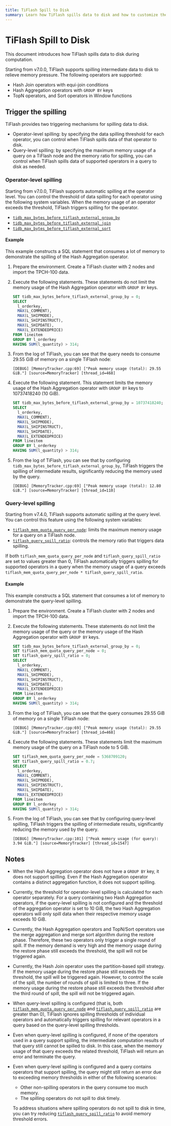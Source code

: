 ```yaml
---
title: TiFlash Spill to Disk
summary: Learn how TiFlash spills data to disk and how to customize the spill behavior.
---
```


# TiFlash Spill to Disk

This document introduces how TiFlash spills data to disk during computation.

Starting from v7.0.0, TiFlash supports spilling intermediate data to disk to relieve memory pressure. The following operators are supported:

* Hash Join operators with equi-join conditions
* Hash Aggregation operators with `GROUP BY` keys
* TopN operators, and Sort operators in Window functions

## Trigger the spilling

TiFlash provides two triggering mechanisms for spilling data to disk.

* Operator-level spilling: by specifying the data spilling threshold for each operator, you can control when TiFlash spills data of that operator to disk.
* Query-level spilling: by specifying the maximum memory usage of a query on a TiFlash node and the memory ratio for spilling, you can control when TiFlash spills data of supported operators in a query to disk as needed.

### Operator-level spilling

Starting from v7.0.0, TiFlash supports automatic spilling at the operator level. You can control the threshold of data spilling for each operator using the following system variables. When the memory usage of an operator exceeds the threshold, TiFlash triggers spilling for the operator.

* [`tidb_max_bytes_before_tiflash_external_group_by`](/system-variables.md#tidb_max_bytes_before_tiflash_external_group_by-new-in-v700)
* [`tidb_max_bytes_before_tiflash_external_join`](/system-variables.md#tidb_max_bytes_before_tiflash_external_join-new-in-v700)
* [`tidb_max_bytes_before_tiflash_external_sort`](/system-variables.md#tidb_max_bytes_before_tiflash_external_sort-new-in-v700)

#### Example

This example constructs a SQL statement that consumes a lot of memory to demonstrate the spilling of the Hash Aggregation operator.

1. Prepare the environment. Create a TiFlash cluster with 2 nodes and import the TPCH-100 data.
2. Execute the following statements. These statements do not limit the memory usage of the Hash Aggregation operator with `GROUP BY` keys.

    ```sql
    SET tidb_max_bytes_before_tiflash_external_group_by = 0;
    SELECT
      l_orderkey,
      MAX(L_COMMENT),
      MAX(L_SHIPMODE),
      MAX(L_SHIPINSTRUCT),
      MAX(L_SHIPDATE),
      MAX(L_EXTENDEDPRICE)
    FROM lineitem
    GROUP BY l_orderkey
    HAVING SUM(l_quantity) > 314;
    ```

3. From the log of TiFlash, you can see that the query needs to consume 29.55 GiB of memory on a single TiFlash node:

    ```
    [DEBUG] [MemoryTracker.cpp:69] ["Peak memory usage (total): 29.55 GiB."] [source=MemoryTracker] [thread_id=468]
    ```

4. Execute the following statement. This statement limits the memory usage of the Hash Aggregation operator with `GROUP BY` keys to 10737418240 (10 GiB).

    ```sql
    SET tidb_max_bytes_before_tiflash_external_group_by = 10737418240;
    SELECT
      l_orderkey,
      MAX(L_COMMENT),
      MAX(L_SHIPMODE),
      MAX(L_SHIPINSTRUCT),
      MAX(L_SHIPDATE),
      MAX(L_EXTENDEDPRICE)
    FROM lineitem
    GROUP BY l_orderkey
    HAVING SUM(l_quantity) > 314;
    ```

5. From the log of TiFlash, you can see that by configuring `tidb_max_bytes_before_tiflash_external_group_by`, TiFlash triggers the spilling of intermediate results, significantly reducing the memory used by the query.

    ```
    [DEBUG] [MemoryTracker.cpp:69] ["Peak memory usage (total): 12.80 GiB."] [source=MemoryTracker] [thread_id=110]
    ```

### Query-level spilling

Starting from v7.4.0, TiFlash supports automatic spilling at the query level. You can control this feature using the following system variables:

* [`tiflash_mem_quota_query_per_node`](/system-variables.md#tiflash_mem_quota_query_per_node-new-in-v740): limits the maximum memory usage for a query on a TiFlash node.
* [`tiflash_query_spill_ratio`](/system-variables.md#tiflash_query_spill_ratio-new-in-v740): controls the memory ratio that triggers data spilling.

If both `tiflash_mem_quota_query_per_node` and `tiflash_query_spill_ratio` are set to values greater than 0, TiFlash automatically triggers spilling for supported operators in a query when the memory usage of a query exceeds `tiflash_mem_quota_query_per_node * tiflash_query_spill_ratio`.

#### Example

This example constructs a SQL statement that consumes a lot of memory to demonstrate the query-level spilling.

1. Prepare the environment. Create a TiFlash cluster with 2 nodes and import the TPCH-100 data.

2. Execute the following statements. These statements do not limit the memory usage of the query or the memory usage of the Hash Aggregation operator with `GROUP BY` keys.

    ```sql
    SET tidb_max_bytes_before_tiflash_external_group_by = 0;
    SET tiflash_mem_quota_query_per_node = 0;
    SET tiflash_query_spill_ratio = 0;
    SELECT
      l_orderkey,
      MAX(L_COMMENT),
      MAX(L_SHIPMODE),
      MAX(L_SHIPINSTRUCT),
      MAX(L_SHIPDATE),
      MAX(L_EXTENDEDPRICE)
    FROM lineitem
    GROUP BY l_orderkey
    HAVING SUM(l_quantity) > 314;
    ```

3. From the log of TiFlash, you can see that the query consumes 29.55 GiB of memory on a single TiFlash node:

    ```
    [DEBUG] [MemoryTracker.cpp:69] ["Peak memory usage (total): 29.55 GiB."] [source=MemoryTracker] [thread_id=468]
    ```

4. Execute the following statements. These statements limit the maximum memory usage of the query on a TiFlash node to 5 GiB.

    ```sql
    SET tiflash_mem_quota_query_per_node = 5368709120;
    SET tiflash_query_spill_ratio = 0.7;
    SELECT
      l_orderkey,
      MAX(L_COMMENT),
      MAX(L_SHIPMODE),
      MAX(L_SHIPINSTRUCT),
      MAX(L_SHIPDATE),
      MAX(L_EXTENDEDPRICE)
    FROM lineitem
    GROUP BY l_orderkey
    HAVING SUM(l_quantity) > 314;
    ```

5. From the log of TiFlash, you can see that by configuring query-level spilling, TiFlash triggers the spilling of intermediate results, significantly reducing the memory used by the query.

    ```
    [DEBUG] [MemoryTracker.cpp:101] ["Peak memory usage (for query): 3.94 GiB."] [source=MemoryTracker] [thread_id=1547]
    ```

## Notes

* When the Hash Aggregation operator does not have a `GROUP BY` key, it does not support spilling. Even if the Hash Aggregation operator contains a distinct aggregation function, it does not support spilling.
* Currently, the threshold for operator-level spilling is calculated for each operator separately. For a query containing two Hash Aggregation operators, if the query-level spilling is not configured and the threshold of the aggregation operator is set to 10 GiB, the two Hash Aggregation operators will only spill data when their respective memory usage exceeds 10 GiB.
* Currently, the Hash Aggregation operators and TopN/Sort operators use the merge aggregation and merge sort algorithm during the restore phase. Therefore, these two operators only trigger a single round of spill. If the memory demand is very high and the memory usage during the restore phase still exceeds the threshold, the spill will not be triggered again.
* Currently, the Hash Join operator uses the partition-based spill strategy. If the memory usage during the restore phase still exceeds the threshold, the spill will be triggered again. However, to control the scale of the spill, the number of rounds of spill is limited to three. If the memory usage during the restore phase still exceeds the threshold after the third round of spill, the spill will not be triggered again.
* When query-level spilling is configured (that is, both [`tiflash_mem_quota_query_per_node`](/system-variables.md#tiflash_mem_quota_query_per_node-new-in-v740) and [`tiflash_query_spill_ratio`](/system-variables.md#tiflash_query_spill_ratio-new-in-v740) are greater than 0), TiFlash ignores spilling thresholds of individual operators and automatically triggers spilling for relevant operators in a query based on the query-level spilling thresholds.
* Even when query-level spilling is configured, if none of the operators used in a query support spilling, the intermediate computation results of that query still cannot be spilled to disk. In this case, when the memory usage of that query exceeds the related threshold, TiFlash will return an error and terminate the query.
* Even when query-level spilling is configured and a query contains operators that support spilling, the query might still return an error due to exceeding memory thresholds in either of the following scenarios:
    - Other non-spilling operators in the query consume too much memory.
    - The spilling operators do not spill to disk timely.

  To address situations where spilling operators do not spill to disk in time, you can try reducing [`tiflash_query_spill_ratio`](/system-variables.md#tiflash_query_spill_ratio-new-in-v740) to avoid memory threshold errors.
